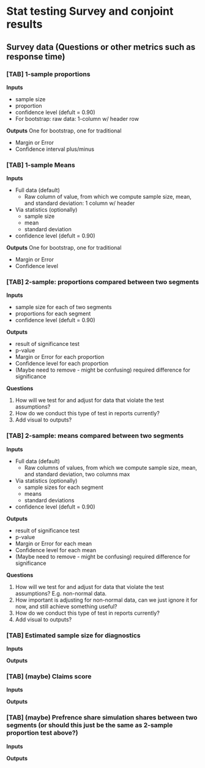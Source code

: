 # Stat testing Survey and conjoint results

## Survey data (Questions or other metrics such as response time)

### [TAB] 1-sample proportions

**Inputs**
- sample size
- proportion
- confidence level (defult = 0.90)
- For bootstrap: raw data: 1-column w/ header row

**Outputs** One for bootstrap, one for traditional
- Margin or Error
- Confidence interval plus/minus

### [TAB] 1-sample Means

**Inputs**
- Full data (default)
  - Raw column of value, from which we compute sample size, mean, and standard deviation: 1 column w/ header
- Via statistics (optionally)
  - sample size
  - mean
  - standard deviation
- confidence level (defult = 0.90)

**Outputs** One for bootstrap, one for traditional
- Margin or Error
- Confidence level

### [TAB] 2-sample: proportions compared between two segments

**Inputs**
- sample size for each of two segments
- proportions for each segment
- confidence level (defult = 0.90)

**Outputs**
- result of significance test
- p-value
- Margin or Error for each proportion
- Confidence level for each proportion
- (Maybe need to remove - might be confusing) required difference for significance

**Questions**
1. How will we test for and adjust for data that violate the test assumptions?
2. How do we conduct this type of test in reports currently?
3. Add visual to outputs?

### [TAB] 2-sample: means compared between two segments

**Inputs**
- Full data (default)
  - Raw columns of values, from which we compute sample size, mean, and standard deviation, two columns max
- Via statistics (optionally)
  - sample sizes for each segment
  - means
  - standard deviations
- confidence level (defult = 0.90)

**Outputs**
- result of significance test
- p-value
- Margin or Error for each mean
- Confidence level for each mean
- (Maybe need to remove - might be confusing) required difference for significance

**Questions**
1. How will we test for and adjust for data that violate the test assumptions? E.g. non-normal data. 
2. How important is adjusting for non-normal data, can we just ignore it for now, and still achieve something useful?
3. How do we conduct this type of test in reports currently?
4. Add visual to outputs?


### [TAB] Estimated sample size for diagnostics

**Inputs**

**Outputs**

### [TAB] (maybe) Claims score 

**Inputs**

**Outputs**

### [TAB] (maybe) Prefrence share simulation shares between two segments (or should this just be the same as 2-sample proportion test above?) 

**Inputs**

**Outputs**
